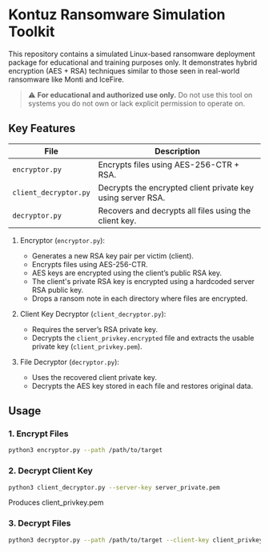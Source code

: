 # Kontuz Ransomware Simulation Toolkit

This repository contains a simulated Linux-based ransomware deployment package for educational and training purposes only. It demonstrates hybrid encryption (AES + RSA) techniques similar to those seen in real-world ransomware like Monti and IceFire.

> ⚠️ **For educational and authorized use only.**
> Do not use this tool on systems you do not own or lack explicit permission to operate on.

## Key Features

| File                 | Description                                                 |
|----------------------|-------------------------------------------------------------|
| `encryptor.py`       | Encrypts files using AES-256-CTR + RSA.                     |
| `client_decryptor.py`| Decrypts the encrypted client private key using server RSA. |
| `decryptor.py`       | Recovers and decrypts all files using the client key.       |


1. Encryptor (`encryptor.py`):
   - Generates a new RSA key pair per victim (client).
   - Encrypts files using AES-256-CTR.
   - AES keys are encrypted using the client’s public RSA key.
   - The client's private RSA key is encrypted using a hardcoded server RSA public key.
   - Drops a ransom note in each directory where files are encrypted.

2. Client Key Decryptor (`client_decryptor.py`):
   - Requires the server’s RSA private key.
   - Decrypts the `client_privkey.encrypted` file and extracts the usable private key (`client_privkey.pem`).

3. File Decryptor (`decryptor.py`):
   - Uses the recovered client private key.
   - Decrypts the AES key stored in each file and restores original data.


## Usage

### 1. Encrypt Files

```bash
python3 encryptor.py --path /path/to/target
```

###  2. Decrypt Client Key
```bash
python3 client_decryptor.py --server-key server_private.pem
```
Produces client_privkey.pem

### 3. Decrypt Files
```bash
python3 decryptor.py --path /path/to/target --client-key client_privkey.pem
```

